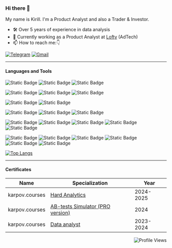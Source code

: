 ### Hi there 👋
My name is Kirill. I'm a Product Analyst and also a Trader & Investor.

- 🛠 Over 5 years of experience in data analysis
- 🔭 Currently working as a Product Analyst at [Lofty](https://lofty.today/) (AdTech)
- 📫 How to reach me:👇


[![Telegram](https://img.shields.io/badge/Telegram-212529?logo=Telegram&logoColor=orange&color=212529)](https://t.me/Kazakov_KB) [![Gmail](https://img.shields.io/badge/Gmail-212529?logo=gmail&logoColor=orange&color=212529)](mailto:kazakovkirill.mail@gmail.com)

----------
#### Languages and Tools
<img alt="Static Badge" src="https://img.shields.io/badge/Python-blue?logo=Python&logoColor=orange&color=212529"> <img alt="Static Badge" src="https://img.shields.io/badge/Linux-212529?logo=Linux&logoColor=orange&color=212529">  <img alt="Static Badge" src="https://img.shields.io/badge/Git-212529?logo=Git&logoColor=orange&color=212529"> 

<img alt="Static Badge" src="https://img.shields.io/badge/ClickHouse-212529?logo=ClickHouse&logoColor=orange&color=212529"> <img alt="Static Badge" src="https://img.shields.io/badge/PostgreSQL-212529?logo=PostgreSQL&logoColor=orange&color=212529"> <img alt="Static Badge" src="https://img.shields.io/badge/AWS S3-212529?logo=AmazonS3&logoColor=orange&color=212529">

<img alt="Static Badge" src="https://img.shields.io/badge/Pandas-212529?logo=Pandas&logoColor=orange&color=212529"> <img alt="Static Badge" src="https://img.shields.io/badge/Spark-212529?logo=ApacheSpark&logoColor=orange&color=212529">

<img alt="Static Badge" src="https://img.shields.io/badge/FastAPI-212529?logo=FastAPI&logoColor=orange&color=212529"> <img alt="Static Badge" src="https://img.shields.io/badge/AirFlow-212529?logo=apacheairflow&logoColor=orange&color=212529"> <img alt="Static Badge" src="https://img.shields.io/badge/Docker-212529?logo=Docker&logoColor=orange&color=212529">

<img alt="Static Badge" src="https://img.shields.io/badge/Grafana-212529?logo=Grafana&logoColor=orange&color=212529"> <img alt="Static Badge" src="https://img.shields.io/badge/Tableau-212529?logo=tableau&logoColor=orange&color=212529"> <img alt="Static Badge" src="https://img.shields.io/badge/Matplotlib-212529?logo=Matplotlib&logoColor=orange&color=212529"> <img alt="Static Badge" src="https://img.shields.io/badge/Seaborn-212529?logo=Seaborn&logoColor=orange&color=212529"> <img alt="Static Badge" src="https://img.shields.io/badge/Plotly-212529?logo=Plotly&logoColor=orange&color=212529"> 

<img alt="Static Badge" src="https://img.shields.io/badge/Sklearn-212529?logo=scikitlearn&logoColor=orange&color=212529"> <img alt="Static Badge" src="https://img.shields.io/badge/Catboost-212529?logo=catboost&logoColor=orange&color=212529"> 
<img alt="Static Badge" src="https://img.shields.io/badge/Xgboost-212529?logo=xgboost&logoColor=orange&color=212529"> <img alt="Static Badge" src="https://img.shields.io/badge/NumPy-212529?logo=NumPy&logoColor=orange&color=212529"> <img alt="Static Badge" src="https://img.shields.io/badge/SciPy-212529?logo=SciPy&logoColor=orange&color=212529"> <img alt="Static Badge" src="https://img.shields.io/badge/Statsmodels-212529?logo=StatsModels&logoColor=orange&color=212529">

[![Top Langs](https://github-readme-stats.vercel.app/api/top-langs/?username=KazakovKB&hide=css&layout=compact&bg_color=212529&text_color=fd7e14&title_color=ffffff&border_color=212529)](https://github.com/anuraghazra/github-readme-stats)


----------
#### Certificates
|      Name      |  Specialization  |      Year      |
| -------------- |  --------------  | -------------- |
| karpov.courses | [Hard Analytics](https://lab.karpov.courses/certificate/236dcb3d-f2e4-4f6e-8c41-aa8730946dcc/en/) |   2024-2025    |
| karpov.courses | [AB-tests Simulator (PRO version)](https://lab.karpov.courses/certificate/2f048f92-2ddb-4b2d-94b3-433cbfe12f12/en/) |   2024    |
| karpov.courses | [Data analyst](https://lab.karpov.courses/certificate/0e4e94f5-d19d-4743-8e19-fcede3abfc4a/en/) |   2023-2024    |

<p align="right">
  <img alt="Profile Views" src="https://api.visitorbadge.io/api/visitors?path=KazakovKB&label=Profile%20Views&labelColor=%23212529&countColor=%231e2027">
</p>
